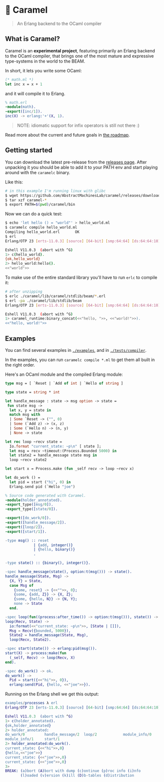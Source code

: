 # :candy: Caramel
> An Erlang backend to the OCaml compiler

## What is Caramel?

Caramel is an **experimental project**, featuring primarily an Erlang backend
to the OCaml compiler, that brings one of the most mature and expressive
type-systems in the world to the BEAM.

In short, it lets you write some OCaml:

```ocaml
(* math.ml *)
let inc x = x + 1
```

and it will compile it to Erlang.

```erlang
% math.erl
-module(math).
-export([inc/1]).
inc(X) -> erlang:'+'(X, 1).
```

> NOTE: idiomatic support for infix operators is still not there :)

Read more about the current and future goals in [the roadmap](./ROADMAP.md).

## Getting started

You can download the latest pre-release from the [releases
page](https://github.com/AbstractMachinesLab/caramel/releases). After
unpacking it you should be able to add it to your PATH env and start playing
around with the `caramelc` binary.

Like this:

```sh
# in this example I'm running linux with glibc
$ wget https://github.com/AbstractMachinesLab/caramel/releases/download/v0.0.12/caramel-v0.0.12-x86_64-unknown-linux-gnu.tar.gz
$ tar xzf caramel-*
$ export PATH=$(pwd)/caramel/bin
```

Now we can do a quick test:

```sh
$ echo 'let hello () = "world"' > hello_world.ml
$ caramelc compile hello_world.ml
Compiling hello_world.erl       OK
$ erl
Erlang/OTP 23 [erts-11.0.3] [source] [64-bit] [smp:64:64] [ds:64:64:10] [async-threads:1] [hipe]

Eshell V11.0.3  (abort with ^G)
1> c(hello_world).
{ok,hello_world}
2> hello_world:hello().
<<"world">>
```

To make use of the entire standard library you'll have to run `erlc` to compile it:

```sh
# after unzipping
$ erlc ./caramel/lib/caramel/stdlib/beam/*.erl
$ erl -pa ./caramel/lib/stdlib/beam
Erlang/OTP 23 [erts-11.0.3] [source] [64-bit] [smp:64:64] [ds:64:64:10] [async-threads:1] [hipe]

Eshell V11.0.3  (abort with ^G)
1> caramel_runtime:binary_concat(<<"hello, ">>, <<"world!">>).
<<"hello, world!">>
```

## Examples

You can find several examples in [`./examples`](./examples), and in
[`./tests/compiler`](./tests/compiler/).

In the examples, you can run `caramelc compile *.ml` to get them all built in
the right order.

Here's an OCaml module and the compiled Erlang module:

```ocaml
type msg = [ `Reset | `Add of int | `Hello of string ]

type state = string * int

let handle_message : state -> msg option -> state =
 fun state msg ->
  let x, y = state in
  match msg with
  | Some `Reset -> ("", 0)
  | Some (`Add z) -> (x, z)
  | Some (`Hello n) -> (n, y)
  | None -> state

let rec loop ~recv state =
  Io.format "current_state: ~p\n" [ state ];
  let msg = recv ~timeout:(Process.Bounded 5000) in
  let state2 = handle_message state msg in
  loop ~recv state2

let start x = Process.make (fun _self recv -> loop ~recv x)

let do_work () =
  let pid = start ("hi", 0) in
  Erlang.send pid (`Hello "joe")
```

```erlang
% Source code generated with Caramel.
-module(holder_annotated).
-export_type([msg/0]).
-export_type([state/0]).

-export([do_work/0]).
-export([handle_message/2]).
-export([loop/2]).
-export([start/1]).

-type msg() :: reset
             | {add, integer()}
             | {hello, binary()}
             .

-type state() :: {binary(), integer()}.

-spec handle_message(state(), option:t(msg())) -> state().
handle_message(State, Msg) ->
  {X, Y} = State,
  case Msg of
    {some, reset} -> {<<"">>, 0};
    {some, {add, Z}} -> {X, Z};
    {some, {hello, N}} -> {N, Y};
    none -> State
  end.

-spec loop(fun((process:after_time()) -> option:t(msg())), state()) -> ok.
loop(Recv, State) ->
  io:format(<<"current_state: ~p\n">>, [State | []]),
  Msg = Recv({bounded, 5000}),
  State2 = handle_message(State, Msg),
  loop(Recv, State2).

-spec start(state()) -> erlang:pid(msg()).
start(X) -> process:make(fun
  (_self, Recv) -> loop(Recv, X)
end).

-spec do_work() -> ok.
do_work() ->
  Pid = start({<<"hi">>, 0}),
  erlang:send(Pid, {hello, <<"joe">>}).
```

Running on the Erlang shell we get this output:

```erlang
examples/processes λ erl
Erlang/OTP 23 [erts-11.0.3] [source] [64-bit] [smp:64:64] [ds:64:64:10] [async-threads:1] [hipe]

Eshell V11.0.3  (abort with ^G)
1> c(holder_annotated).
{ok,holder_annotated}
2> holder_annotated:
do_work/0         handle_message/2  loop/2            module_info/0
module_info/1     start/1
2> holder_annotated:do_work().
current_state: {<<"hi">>,0}
{hello,<<"joe">>}
current_state: {<<"joe">>,0}
current_state: {<<"joe">>,0}
3>
BREAK: (a)bort (A)bort with dump (c)ontinue (p)roc info (i)nfo
       (l)oaded (v)ersion (k)ill (D)b-tables (d)istribution
```
